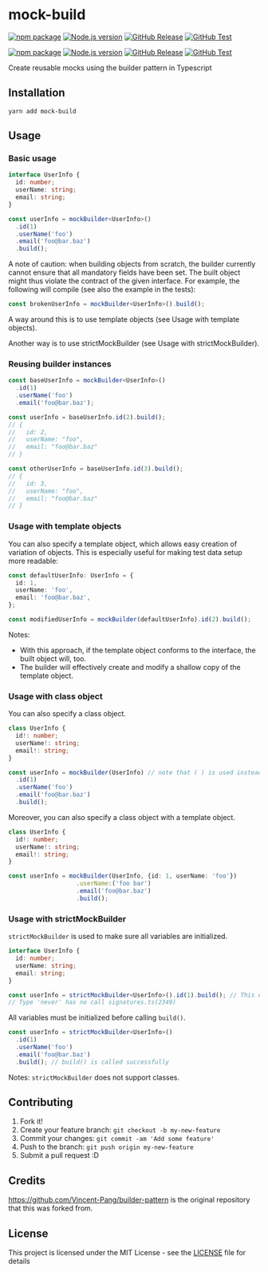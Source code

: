 # mock-build

[![npm package](https://img.shields.io/npm/v/mock-build)](https://www.npmjs.com/package/mock-build)
[![Node.js version](https://img.shields.io/badge/node-%3E%3D%2018.12-brightgreen)](https://nodejs.org/en/)
[![GitHub Release](https://github.com/seek-oss/mock-build/workflows/Release/badge.svg?branch=master)](https://github.com/seek-oss/mock-build/actions?query=workflow%3ARelease)
[![GitHub Test](https://github.com/seek-oss/mock-build/workflows/Test/badge.svg?branch=master)](https://github.com/seek-oss/mock-build/actions?query=workflow%3ATest)

[![npm package](https://img.shields.io/npm/v/mock-builder)](https://www.npmjs.com/package/mock-builder)
[![Node.js version](https://img.shields.io/badge/node-%3E%3D%2018.12-brightgreen)](https://nodejs.org/en/)
[![GitHub Release](https://github.com/seek-oss/mock-builder/workflows/Release/badge.svg?branch=master)](https://github.com/seek-oss/mock-builder/actions?query=workflow%3ARelease)
[![GitHub Test](https://github.com/seek-oss/mock-builder/workflows/Test/badge.svg?branch=master)](https://github.com/seek-oss/mock-builder/actions?query=workflow%3ATest)

Create reusable mocks using the builder pattern in Typescript

## Installation

```
yarn add mock-build
```

## Usage

### Basic usage

```typescript
interface UserInfo {
  id: number;
  userName: string;
  email: string;
}

const userInfo = mockBuilder<UserInfo>()
  .id(1)
  .userName('foo')
  .email('foo@bar.baz')
  .build();
```

A note of caution: when building objects from scratch, the builder currently cannot ensure that all
mandatory fields have been set. The built object might thus violate the contract of the given interface.
For example, the following will compile (see also the example in the tests):

```typescript
const brokenUserInfo = mockBuilder<UserInfo>().build();
```

A way around this is to use template objects (see Usage with template objects).

Another way is to use strictMockBuilder (see Usage with strictMockBuilder).

### Reusing builder instances

```typescript
const baseUserInfo = mockBuilder<UserInfo>()
  .id(1)
  .userName('foo')
  .email('foo@bar.baz');

const userInfo = baseUserInfo.id(2).build();
// {
//   id: 2,
//   userName: "foo",
//   email: "foo@bar.baz"
// }

const otherUserInfo = baseUserInfo.id(3).build();
// {
//   id: 3,
//   userName: "foo",
//   email: "foo@bar.baz"
// }
```

### Usage with template objects

You can also specify a template object, which allows easy creation of variation of objects.
This is especially useful for making test data setup more readable:

```typescript
const defaultUserInfo: UserInfo = {
  id: 1,
  userName: 'foo',
  email: 'foo@bar.baz',
};

const modifiedUserInfo = mockBuilder(defaultUserInfo).id(2).build();
```

Notes:

- With this approach, if the template object conforms to the interface, the
  built object will, too.
- The builder will effectively create and modify a shallow copy of the template object.

### Usage with class object

You can also specify a class object.

```typescript
class UserInfo {
  id!: number;
  userName!: string;
  email!: string;
}

const userInfo = mockBuilder(UserInfo) // note that ( ) is used instead of < > here
  .id(1)
  .userName('foo')
  .email('foo@bar.baz')
  .build();
```

Moreover, you can also specify a class object with a template object.

```typescript
class UserInfo {
  id!: number;
  userName!: string;
  email!: string;
}

const userInfo = mockBuilder(UserInfo, {id: 1, userName: 'foo'})
                   .userName:('foo bar')
                   .email('foo@bar.baz')
                   .build();

```

### Usage with strictMockBuilder

`strictMockBuilder` is used to make sure all variables are initialized.

```typescript
interface UserInfo {
  id: number;
  userName: string;
  email: string;
}

const userInfo = strictMockBuilder<UserInfo>().id(1).build(); // This expression is not callable.
// Type 'never' has no call signatures.ts(2349)
```

All variables must be initialized before calling `build()`.

```typescript
const userInfo = strictMockBuilder<UserInfo>()
  .id(1)
  .userName('foo')
  .email('foo@bar.baz')
  .build(); // build() is called successfully
```

Notes:
`strictMockBuilder` does not support classes.

## Contributing

1. Fork it!
2. Create your feature branch: `git checkout -b my-new-feature`
3. Commit your changes: `git commit -am 'Add some feature'`
4. Push to the branch: `git push origin my-new-feature`
5. Submit a pull request :D

## Credits

https://github.com/Vincent-Pang/builder-pattern is the original repository that this was forked from.

## License

This project is licensed under the MIT License - see the [LICENSE](LICENSE) file for details

